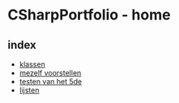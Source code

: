 # CSharpPortfolio - home

## index

- [klassen](klassen)
- [mezelf voorstellen](MezelfVoorstellen)
- [testen van het 5de ](testen5deJaar)
- [lijsten](lijsten)